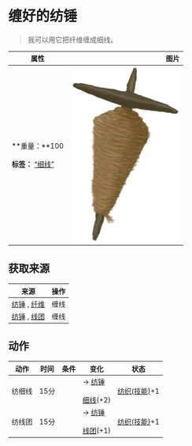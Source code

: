 # 缠好的纺锤  
> 我可以用它把纤维缠成细线。  
  
  属性  |   图片   
 ----  |  ----:   
 **重量：**100<br><br>**标签：**	[“细线”](tag_Cord.md)  |  ![](Sprite/SpindledCord.png)   
  
## 获取来源  
来源  |  操作  
----  |  ----  
[纺锤](Spindle.md) , [纤维](Fibers.md)  |  缠线  
[纺锤](Spindle.md) , [线团](YarnFiber.md)  |  缠线  
## 动作  
动作  |  时间  |  条件  |  变化  |  状态  
----  |  ----  |  ----  |  ----  |  ----  
纺细线<br>  |  15分  |    |  → [纺锤](Spindle.md)<br><br>[细线](CordFiber.md)(+2)<br>  |  [纺织(技能)](Skill_Tailoring.md)+1  
纺线团<br>  |  15分  |    |  → [纺锤](Spindle.md)<br><br>[线团](YarnFiber.md)(+1)<br>  |  [纺织(技能)](Skill_Tailoring.md)+1  
